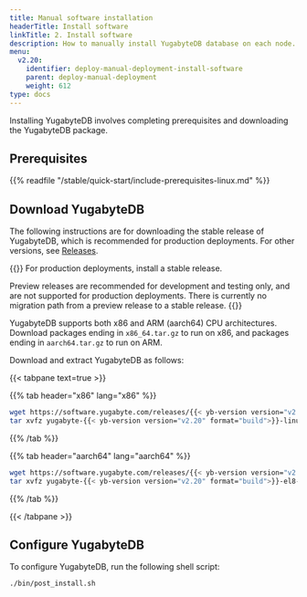 ```yaml
---
title: Manual software installation
headerTitle: Install software
linkTitle: 2. Install software
description: How to manually install YugabyteDB database on each node.
menu:
  v2.20:
    identifier: deploy-manual-deployment-install-software
    parent: deploy-manual-deployment
    weight: 612
type: docs
---
```


Installing YugabyteDB involves completing prerequisites and downloading the YugabyteDB package.

## Prerequisites

{{% readfile "/stable/quick-start/include-prerequisites-linux.md" %}}

## Download YugabyteDB

The following instructions are for downloading the stable release of YugabyteDB, which is recommended for production deployments. For other versions, see [Releases](/stable/releases/).

{{<note title="Which release should I use?">}}
For production deployments, install a stable release.

Preview releases are recommended for development and testing only, and are not supported for production deployments. There is currently no migration path from a preview release to a stable release.
{{</note>}}

YugabyteDB supports both x86 and ARM (aarch64) CPU architectures. Download packages ending in `x86_64.tar.gz` to run on x86, and packages ending in `aarch64.tar.gz` to run on ARM.

Download and extract YugabyteDB as follows:

{{< tabpane text=true >}}

  {{% tab header="x86" lang="x86" %}}

```sh
wget https://software.yugabyte.com/releases/{{< yb-version version="v2.20">}}/yugabyte-{{< yb-version version="v2.20" format="build">}}-linux-x86_64.tar.gz
tar xvfz yugabyte-{{< yb-version version="v2.20" format="build">}}-linux-x86_64.tar.gz && cd yugabyte-{{< yb-version version="v2.20">}}/
```

  {{% /tab %}}

  {{% tab header="aarch64" lang="aarch64" %}}

```sh
wget https://software.yugabyte.com/releases/{{< yb-version version="v2.20">}}/yugabyte-{{< yb-version version="v2.20" format="build">}}-el8-aarch64.tar.gz
tar xvfz yugabyte-{{< yb-version version="v2.20" format="build">}}-el8-aarch64.tar.gz && cd yugabyte-{{< yb-version version="v2.20">}}/
```

  {{% /tab %}}

{{< /tabpane >}}

## Configure YugabyteDB

To configure YugabyteDB, run the following shell script:

```sh
./bin/post_install.sh
```
